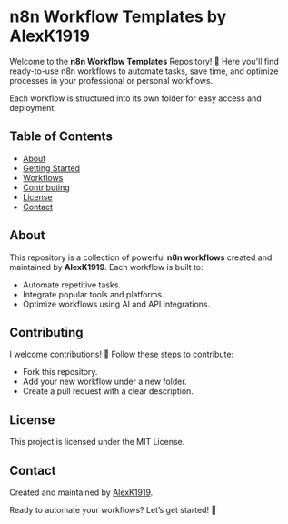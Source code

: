 # n8n Workflow Templates by AlexK1919

Welcome to the **n8n Workflow Templates** Repository! 🚀
Here you'll find ready-to-use n8n workflows to automate tasks, save time, and optimize processes in your professional or personal workflows.

Each workflow is structured into its own folder for easy access and deployment.

## Table of Contents
- [About](#about)
- [Getting Started](#getting-started)
- [Workflows](#workflows)
- [Contributing](#contributing)
- [License](#license)
- [Contact](#contact)

## About
This repository is a collection of powerful **n8n workflows** created and maintained by **AlexK1919**. Each workflow is built to:
- Automate repetitive tasks.
- Integrate popular tools and platforms.
- Optimize workflows using AI and API integrations.

## Contributing
I welcome contributions! 🎉
Follow these steps to contribute:
- Fork this repository.
- Add your new workflow under a new folder.
- Create a pull request with a clear description.

## License
This project is licensed under the MIT License.

## Contact
Created and maintained by [AlexK1919](https://beacons.ai/alexk1919).

Ready to automate your workflows? Let’s get started! 🚀